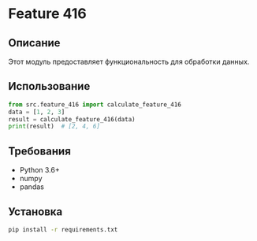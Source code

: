 # Feature 416
## Описание
Этот модуль предоставляет функциональность для обработки данных.
## Использование
```python
from src.feature_416 import calculate_feature_416
data = [1, 2, 3]
result = calculate_feature_416(data)
print(result)  # [2, 4, 6]
```
## Требования
- Python 3.6+
- numpy
- pandas
## Установка
```bash
pip install -r requirements.txt
```